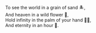 To see the world in a grain of sand 🏝️,  
And heaven in a wild flower 🌸,  
Hold infinity in the palm of your hand 👋👋,  
And eternity in an hour 🔮.
